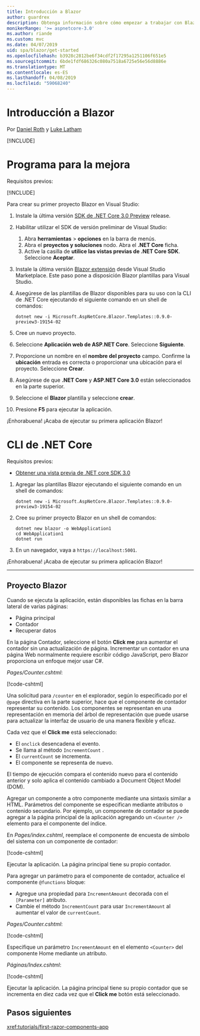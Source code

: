 ```yaml
---
title: Introducción a Blazor
author: guardrex
description: Obtenga información sobre cómo empezar a trabajar con Blazor mediante la creación y modificación de un proyecto Blazor.
monikerRange: '>= aspnetcore-3.0'
ms.author: riande
ms.custom: mvc
ms.date: 04/07/2019
uid: spa/blazor/get-started
ms.openlocfilehash: b3928c2812be6f34cdf2f17295a1251106f651e5
ms.sourcegitcommit: 6bde1fdf686326c080a7518a6725e56e56d8886e
ms.translationtype: MT
ms.contentlocale: es-ES
ms.lasthandoff: 04/08/2019
ms.locfileid: "59068240"
---
```

# <a name="get-started-with-blazor"></a>Introducción a Blazor

Por [Daniel Roth](https://github.com/danroth27) y [Luke Latham](https://github.com/guardrex)

[!INCLUDE[](~/includes/razor-components-preview-notice.md)]

# [<a name="visual-studio"></a>Programa para la mejora](#tab/visual-studio)

Requisitos previos:

[!INCLUDE[](~/includes/net-core-prereqs-vs-3.0.md)]

Para crear su primer proyecto Blazor en Visual Studio:

1. Instale la última versión [SDK de .NET Core 3.0 Preview](https://dotnet.microsoft.com/download/dotnet-core/3.0) release.
1. Habilitar utilizar el SDK de versión preliminar de Visual Studio:
   1. Abra **herramientas** > **opciones** en la barra de menús.
   1. Abra el **proyectos y soluciones** nodo. Abra el **.NET Core** ficha.
   1. Active la casilla de **utilice las vistas previas de .NET Core SDK**. Seleccione **Aceptar**.
1. Instale la última versión [Blazor extensión](https://go.microsoft.com/fwlink/?linkid=870389) desde Visual Studio Marketplace. Este paso pone a disposición Blazor plantillas para Visual Studio.
1. Asegúrese de las plantillas de Blazor disponibles para su uso con la CLI de .NET Core ejecutando el siguiente comando en un shell de comandos:

   ```console
   dotnet new -i Microsoft.AspNetCore.Blazor.Templates::0.9.0-preview3-19154-02
   ```
1. Cree un nuevo proyecto.
1. Seleccione **Aplicación web de ASP.NET Core**. Seleccione **Siguiente**.
1. Proporcione un nombre en el **nombre del proyecto** campo. Confirme la **ubicación** entrada es correcta o proporcionar una ubicación para el proyecto. Seleccione **Crear**.
1. Asegúrese de que **.NET Core** y **ASP.NET Core 3.0** están seleccionados en la parte superior.
1. Seleccione el **Blazor** plantilla y seleccione **crear**.
1. Presione **F5** para ejecutar la aplicación.

¡Enhorabuena! ¡Acaba de ejecutar su primera aplicación Blazor!

<!--

# [Visual Studio Code](#tab/visual-studio-code)

Prerequisites:

[!INCLUDE[](~/includes/net-core-prereqs-vsc-3.0.md)]

To create your first Blazor project in Visual Studio Code:

1. Execute the following command in a command shell:

   ```console
   dotnet new blazor -o WebApplication1
   ```

1. Open the *WebApplication1* folder in Visual Studio Code.

1. Visual Studio code offers to create assets to build and debug the app, which includes the *tasks.json* and *launch.json* files. Select **Yes** to add the assets.

1. Execute the app using the Visual Studio Code debugger.

1. In a browser, navigate to `https://localhost:5001`.

Congratulations! You just ran your first Blazor app!

# [Visual Studio for Mac](#tab/visual-studio-mac)

.NET Core 3.0 will be supported with Visual Studio for Mac version 8.0 or later. Visual Studio for Mac version 8.0 Preview isn't available at this time.

Use the [.NET Core CLI version of this topic](xref:razor-components/get-started?tabs=netcore-cli) on macOS.

[!INCLUDE[](~/includes/net-core-prereqs-mac-3.0.md)]

To create your first project Blazor project in Visual Studio for Mac:

1. Select **File** > **New Solution** or **New Project**.
1. In the sidebar, select **.NET Core** > **App**.
1. Select **Blazor** and select **Next**.
1. The **Target Framework** defaults to **.NET Core 3.0**. Select **Next**.
1. In the **Project Name** field, enter `WebApplication1`. Select **Create**.
1. Select **Run** > **Run Without Debugging** to run the app *without the debugger*. Running with the debugger isn't supported at this time.

Congratulations! You just ran your first Blazor app!
-->

# [<a name="net-core-cli"></a>CLI de .NET Core](#tab/netcore-cli/)

Requisitos previos:

* [Obtener una vista previa de .NET core SDK 3.0](https://dotnet.microsoft.com/download/dotnet-core/3.0)

1. Agregar las plantillas Blazor ejecutando el siguiente comando en un shell de comandos:

   ```console
   dotnet new -i Microsoft.AspNetCore.Blazor.Templates::0.9.0-preview3-19154-02
   ```

1. Cree su primer proyecto Blazor en un shell de comandos:

   ```console
   dotnet new blazor -o WebApplication1
   cd WebApplication1
   dotnet run
   ```

1. En un navegador, vaya a `https://localhost:5001`.

¡Enhorabuena! ¡Acaba de ejecutar su primera aplicación Blazor!

---

## <a name="blazor-project"></a>Proyecto Blazor

Cuando se ejecuta la aplicación, están disponibles las fichas en la barra lateral de varias páginas:

* Página principal
* Contador
* Recuperar datos

En la página Contador, seleccione el botón **Click me** para aumentar el contador sin una actualización de página. Incrementar un contador en una página Web normalmente requiere escribir código JavaScript, pero Blazor proporciona un enfoque mejor usar C#.

*Pages/Counter.cshtml*:

[!code-cshtml[](get-started/samples_snapshot/3.x/Counter1.cshtml)]

Una solicitud para `/counter` en el explorador, según lo especificado por el `@page` directiva en la parte superior, hace que el componente de contador representar su contenido. Los componentes se representan en una representación en memoria del árbol de representación que puede usarse para actualizar la interfaz de usuario de una manera flexible y eficaz.

Cada vez que el **Click me** está seleccionado:

* El `onclick` desencadena el evento.
* Se llama al método `IncrementCount` .
* El `currentCount` se incrementa.
* El componente se representa de nuevo.

El tiempo de ejecución compara el contenido nuevo para el contenido anterior y solo aplica el contenido cambiado a Document Object Model (DOM).

Agregar un componente a otro componente mediante una sintaxis similar a HTML. Parámetros del componente se especifican mediante atributos o contenido secundario. Por ejemplo, un componente de contador se puede agregar a la página principal de la aplicación agregando un `<Counter />` elemento para el componente del índice.

En *Pages/index.cshtml*, reemplace el componente de encuesta de símbolo del sistema con un componente de contador:

[!code-cshtml[](get-started/samples_snapshot/3.x/Index1.cshtml?highlight=7)]

Ejecutar la aplicación. La página principal tiene su propio contador.

Para agregar un parámetro para el componente de contador, actualice el componente `@functions` bloque:

* Agregue una propiedad para `IncrementAmount` decorada con el `[Parameter]` atributo.
* Cambie el método `IncrementCount` para usar `IncrementAmount` al aumentar el valor de `currentCount`.

*Pages/Counter.cshtml*:

[!code-cshtml[](get-started/samples_snapshot/3.x/Counter2.cshtml?highlight=4,8)]

Especifique un parámetro `IncrementAmount` en el elemento `<Counter>` del componente Home mediante un atributo.

*Páginas/Index.cshtml*:

[!code-cshtml[](get-started/samples_snapshot/3.x/Index2.cshtml)]

Ejecutar la aplicación. La página principal tiene su propio contador que se incrementa en diez cada vez que el **Click me** botón está seleccionado.

## <a name="next-steps"></a>Pasos siguientes

<xref:tutorials/first-razor-components-app>
